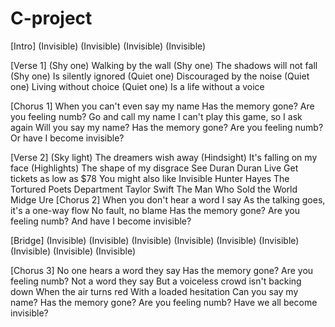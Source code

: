 # C-project
[Intro]
(Invisible)
(Invisible)
(Invisible)
(Invisible)

[Verse 1]
(Shy one) Walking by the wall
(Shy one) The shadows will not fall
(Shy one) Is silently ignored
(Quiet one) Discouraged by the noise
(Quiet one) Living without choice
(Quiet one) Is a life without a voice

[Chorus 1]
When you can't even say my name
Has the memory gone? Are you feeling numb?
Go and call my name
I can't play this game, so I ask again
Will you say my name?
Has the memory gone? Are you feeling numb?
Or have I become invisible?

[Verse 2]
(Sky light) Thе dreamers wish away
(Hindsight) It's falling on my face
(Highlights) Thе shape of my disgrace
See Duran Duran Live
Get tickets as low as $78
You might also like
Invisible
Hunter Hayes
The Tortured Poets Department
Taylor Swift
The Man Who Sold the World
Midge Ure
[Chorus 2]
When you don't hear a word I say
As the talking goes, it's a one-way flow
No fault, no blame
Has the memory gone? Are you feeling numb?
And have I become invisible?

[Bridge]
(Invisible)
(Invisible)
(Invisible)
(Invisible)
(Invisible)
(Invisible)
(Invisible)
(Invisible)
(Invisible)

[Chorus 3]
No one hears a word they say
Has the memory gone? Are you feeling numb?
Not a word they say
But a voiceless crowd isn't backing down
When the air turns red
With a loaded hesitation
Can you say my name?
Has the memory gone? Are you feeling numb?
Have we all become invisible?
